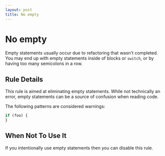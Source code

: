 ```yaml
---
layout: post
title: No empty
---
```

# No empty

Empty statements usually occur due to refactoring that wasn't completed. You may end up with empty statements inside of blocks or `switch`, or by having too many semicolons in a row.

## Rule Details

This rule is aimed at eliminating empty statements. While not technically an error, empty statements can be a source of confusion when reading code.

The following patterns are considered warnings:

```javascript
if (foo) {
}
```

## When Not To Use It

If you intentionally use empty statements then you can disable this rule.

